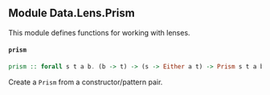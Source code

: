 ## Module Data.Lens.Prism

This module defines functions for working with lenses.

#### `prism`

``` purescript
prism :: forall s t a b. (b -> t) -> (s -> Either a t) -> Prism s t a b
```

Create a `Prism` from a constructor/pattern pair.


